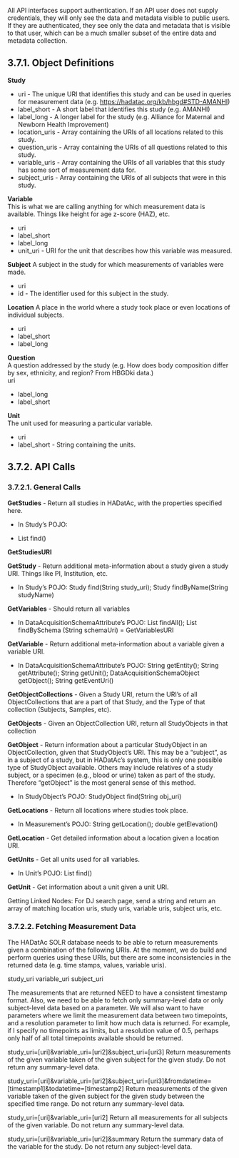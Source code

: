 All API interfaces support authentication. If an API user does not supply credentials, they will only see the data and metadata visible to public users. If they are authenticated, they see only the data and metadata that is visible to that user, which can be a much smaller subset of the entire data and metadata collection.

## 3.7.1. Object Definitions

**Study**  
- uri - The unique URI that identifies this study and can be used in queries for measurement data (e.g. https://hadatac.org/kb/hbgd#STD-AMANHI)  
- label_short - A short label that identifies this study (e.g. AMANHI)  
- label_long - A longer label for the study (e.g. Alliance for Maternal and Newborn Health Improvement)  
- location_uris - Array containing the URIs of all locations related to this study.  
- question_uris - Array containing the URIs of all questions related to this study.  
- variable_uris - Array containing the URIs of all variables that this study has some sort of measurement data for.  
- subject_uris - Array containing the URIs of all subjects that were in this study.  

**Variable**   
This is what we are calling anything for which measurement data is available. Things like height for age z-score (HAZ), etc.
- uri  
- label_short  
- label_long  
- unit_uri - URI for the unit that describes how this variable was measured.  

**Subject**
A subject in the study for which measurements of variables were made.  
- uri  
- id - The identifier used for this subject in the study.  

**Location** 
A place in the world where a study took place or even locations of individual subjects.  
- uri  
- label_short  
- label_long  

**Question**  
A question addressed by the study (e.g. How does body composition differ by sex, ethnicity, and region? From HBGDki data.)  
uri  
- label_long  
- label_short  

**Unit**  
The unit used for measuring a particular variable.  
- uri   
- label_short - String containing the units.  

## 3.7.2. API Calls

### 3.7.2.1. General Calls

**GetStudies** - Return all studies in HADatAc, with the properties specified here.
- In Study’s POJO: 
* List<Study> find()

**GetStudiesURI**

**GetStudy** - Return additional meta-information about a study given a study URI. Things like PI, Institution, etc.
- In Study’s POJO: Study find(String study_uri); Study findByName(String studyName)

**GetVariables** - Should return all variables
- In DataAcquisitionSchemaAttribute’s POJO: List<DataAcquisitionSchema> findAll(); List<DataAcquisitionSchemaAttribute> findBySchema (String schemaUri) = GetVariablesURI

**GetVariable** - Return additional meta-information about a variable given a variable URI.
- In DataAcquisitionSchemaAttribute’s POJO: String getEntity(); String getAttribute(); String getUnit(); DataAcquisitionSchemaObject getObject(); String getEventUri()

**GetObjectCollections** - Given a Study URI, return the URI’s of all ObjectCollections that are a part of that Study, and the Type of that collection (Subjects, Samples, etc).

**GetObjects** - Given an ObjectCollection URI, return all StudyObjects in that collection

**GetObject** - Return information about a particular StudyObject in an ObjectCollection, given that StudyObject’s URI. This may be a “subject”, as in a subject of a study, but in HADatAc’s system, this is only one possible type of StudyObject available. Others may include relatives of a study subject, or a specimen (e.g., blood or urine) taken as part of the study. Therefore “getObject” is the most general sense of this method.
- In StudyObject’s POJO: StudyObject find(String obj_uri)

**GetLocations** - Return all locations where studies took place.
- In Measurement’s POJO: String getLocation(); double getElevation()

**GetLocation** - Get detailed information about a location given a location URI.

**GetUnits** - Get all units used for all variables.
- In Unit’s POJO: List<Unit> find()

**GetUnit** - Get information about a unit given a unit URI.

Getting Linked Nodes: For DJ search page, send a string and return an array of matching location uris, study uris, variable uris, subject uris, etc.

### 3.7.2.2. Fetching Measurement Data

The HADatAc SOLR database needs to be able to return measurements given a combination of the following URIs. At the moment, we do build and perform queries using these URIs, but there are some inconsistencies in the returned data (e.g. time stamps, values, variable uris).

study_uri
variable_uri
subject_uri

The measurements that are returned NEED to have a consistent timestamp format. Also, we need to be able to fetch only summary-level data or only subject-level data based on a parameter. We will also want to have parameters where we limit the measurement data between two timepoints, and a resolution parameter to limit how much data is returned. For example, if I specify no timepoints as limits, but a resolution value of 0.5, perhaps only half of all total timepoints available should be returned.

study_uri=[uri]&variable_uri=[uri2]&subject_uri=[uri3]
Return measurements of the given variable taken of the given subject for the given study. Do not return any summary-level data.

study_uri=[uri]&variable_uri=[uri2]&subject_uri=[uri3]&fromdatetime=[timestamp1]&todatetime=[timestamp2]
Return measurements of the given variable taken of the given subject for the given study between the specified time range. Do not return any summary-level data.

study_uri=[uri]&variable_uri=[uri2]
Return all measurements for all subjects of the given variable. Do not return any summary-level data.

study_uri=[uri]&variable_uri=[uri2]&summary
Return the summary data of the variable for the study. Do not return any subject-level data.